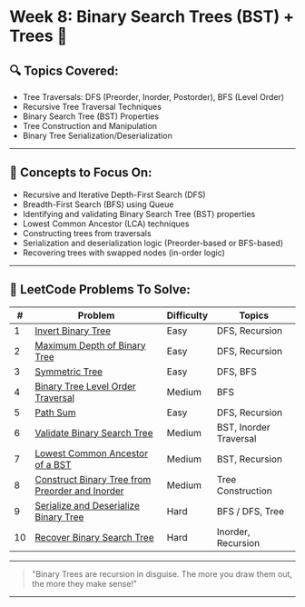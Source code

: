 # Week 8: Binary Search Trees (BST) + Trees 🌳

## 🔍 Topics Covered:

* Tree Traversals: DFS (Preorder, Inorder, Postorder), BFS (Level Order)
* Recursive Tree Traversal Techniques
* Binary Search Tree (BST) Properties
* Tree Construction and Manipulation
* Binary Tree Serialization/Deserialization

---

## 📖 Concepts to Focus On:

* Recursive and Iterative Depth-First Search (DFS)
* Breadth-First Search (BFS) using Queue
* Identifying and validating Binary Search Tree (BST) properties
* Lowest Common Ancestor (LCA) techniques
* Constructing trees from traversals
* Serialization and deserialization logic (Preorder-based or BFS-based)
* Recovering trees with swapped nodes (in-order logic)

---

## 📅 LeetCode Problems To Solve:

| #  | Problem                                                                                                                                     | Difficulty | Topics                 |
| -- | ------------------------------------------------------------------------------------------------------------------------------------------- | ---------- | ---------------------- |
| 1  | [Invert Binary Tree](https://leetcode.com/problems/invert-binary-tree/)                                                                     | Easy       | DFS, Recursion         |
| 2  | [Maximum Depth of Binary Tree](https://leetcode.com/problems/maximum-depth-of-binary-tree/)                                                 | Easy       | DFS, Recursion         |
| 3  | [Symmetric Tree](https://leetcode.com/problems/symmetric-tree/)                                                                             | Easy       | DFS, BFS               |
| 4  | [Binary Tree Level Order Traversal](https://leetcode.com/problems/binary-tree-level-order-traversal/)                                       | Medium       | BFS                    |
| 5  | [Path Sum](https://leetcode.com/problems/path-sum/)                                                                                         | Easy       | DFS, Recursion         |
| 6  | [Validate Binary Search Tree](https://leetcode.com/problems/validate-binary-search-tree/)                                                   | Medium     | BST, Inorder Traversal |
| 7  | [Lowest Common Ancestor of a BST](https://leetcode.com/problems/lowest-common-ancestor-of-a-binary-search-tree/)                            | Medium     | BST, Recursion         |
| 8  | [Construct Binary Tree from Preorder and Inorder](https://leetcode.com/problems/construct-binary-tree-from-preorder-and-inorder-traversal/) | Medium     | Tree Construction      |
| 9  | [Serialize and Deserialize Binary Tree](https://leetcode.com/problems/serialize-and-deserialize-binary-tree/)                               | Hard       | BFS / DFS, Tree        |
| 10 | [Recover Binary Search Tree](https://leetcode.com/problems/recover-binary-search-tree/)                                                     | Hard       | Inorder, Recursion     |

---

> "Binary Trees are recursion in disguise. The more you draw them out, the more they make sense!"

---

